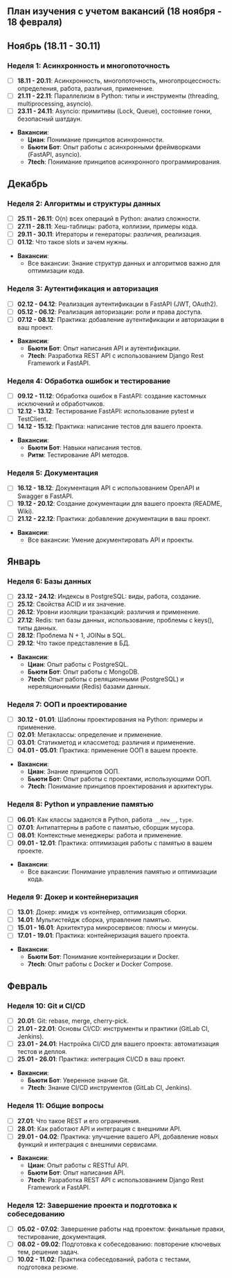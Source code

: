 ## План изучения с учетом вакансий (18 ноября - 18 февраля)

## Ноябрь (18.11 - 30.11)
### Неделя 1: Асинхронность и многопоточность
- [ ] **18.11 - 20.11**: Асинхронность, многопоточность, многопроцессность: определения, работа, различия, применение.
- [ ] **21.11 - 22.11**: Параллелизм в Python: типы и инструменты (threading, multiprocessing, asyncio).
- [ ] **23.11 - 24.11**: Asyncio: примитивы (Lock, Queue), состояние гонки, безопасный шатдаун.
- **Вакансии**:
  - **Циан**: Понимание принципов асинхронности.
  - **Бьюти Бот**: Опыт работы с асинхронными фреймворками (FastAPI, asyncio).
  - **7tech**: Понимание принципов асинхронного программирования.

## Декабрь
### Неделя 2: Алгоритмы и структуры данных
- [ ] **25.11 - 26.11**: O(n) всех операций в Python: анализ сложности.
- [ ] **27.11 - 28.11**: Хеш-таблицы: работа, коллизии, примеры кода.
- [ ] **29.11 - 30.11**: Итераторы и генераторы: различия, реализация.
- [ ] **01.12**: Что такое slots и зачем нужны.
- **Вакансии**:
  - Все вакансии: Знание структур данных и алгоритмов важно для оптимизации кода.

### Неделя 3: Аутентификация и авторизация
- [ ] **02.12 - 04.12**: Реализация аутентификации в FastAPI (JWT, OAuth2).
- [ ] **05.12 - 06.12**: Реализация авторизации: роли и права доступа.
- [ ] **07.12 - 08.12**: Практика: добавление аутентификации и авторизации в ваш проект.
- **Вакансии**:
  - **Бьюти Бот**: Опыт написания API и аутентификации.
  - **7tech**: Разработка REST API с использованием Django Rest Framework и FastAPI.

### Неделя 4: Обработка ошибок и тестирование
- [ ] **09.12 - 11.12**: Обработка ошибок в FastAPI: создание кастомных исключений и обработчиков.
- [ ] **12.12 - 13.12**: Тестирование FastAPI: использование pytest и TestClient.
- [ ] **14.12 - 15.12**: Практика: написание тестов для вашего проекта.
- **Вакансии**:
  - **Бьюти Бот**: Навыки написания тестов.
  - **Ритм**: Тестирование API методов.

### Неделя 5: Документация
- [ ] **16.12 - 18.12**: Документация API с использованием OpenAPI и Swagger в FastAPI.
- [ ] **19.12 - 20.12**: Создание документации для вашего проекта (README, Wiki).
- [ ] **21.12 - 22.12**: Практика: добавление документации в ваш проект.
- **Вакансии**:
  - Все вакансии: Умение документировать API и проекты.

## Январь
### Неделя 6: Базы данных
- [ ] **23.12 - 24.12**: Индексы в PostgreSQL: виды, работа, создание.
- [ ] **25.12**: Свойства ACID и их значение.
- [ ] **26.12**: Уровни изоляции транзакций: различия и применение.
- [ ] **27.12**: Redis: тип базы данных, использование, проблемы с keys(), типы данных.
- [ ] **28.12**: Проблема N + 1, JOINы в SQL.
- [ ] **29.12**: Что такое представление в БД.
- **Вакансии**:
  - **Циан**: Опыт работы с PostgreSQL.
  - **Бьюти Бот**: Опыт работы с MongoDB.
  - **7tech**: Опыт работы с реляционными (PostgreSQL) и нереляционными (Redis) базами данных.

### Неделя 7: ООП и проектирование
- [ ] **30.12 - 01.01**: Шаблоны проектирования на Python: примеры и применение.
- [ ] **02.01**: Метаклассы: определение и применение.
- [ ] **03.01**: Статикметод и классметод: различия и применение.
- [ ] **04.01 - 05.01**: Практика: применение ООП в вашем проекте.
- **Вакансии**:
  - **Циан**: Знание принципов ООП.
  - **Бьюти Бот**: Опыт работы с проектами, использующими ООП.
  - **7tech**: Понимание принципов проектирования и архитектуры.

### Неделя 8: Python и управление памятью
- [ ] **06.01**: Как классы задаются в Python, работа `__new__`, `type`.
- [ ] **07.01**: Антипаттерны в работе с памятью, сборщик мусора.
- [ ] **08.01**: Контекстные менеджеры: работа и применение.
- [ ] **09.01 - 12.01**: Практика: оптимизация работы с памятью в вашем проекте.
- **Вакансии**:
  - Все вакансии: Понимание управления памятью и оптимизации кода.

### Неделя 9: Докер и контейнеризация
- [ ] **13.01**: Докер: имидж vs контейнер, оптимизация сборки.
- [ ] **14.01**: Мультистейдж сборка, управление памятью.
- [ ] **15.01 - 16.01**: Архитектура микросервисов: плюсы и минусы.
- [ ] **17.01 - 19.01**: Практика: контейнеризация вашего проекта.
- **Вакансии**:
  - **Бьюти Бот**: Понимание контейнеризации и Docker.
  - **7tech**: Опыт работы с Docker и Docker Compose.

## Февраль
### Неделя 10: Git и CI/CD
- [ ] **20.01**: Git: rebase, merge, cherry-pick.
- [ ] **21.01 - 22.01**: Основы CI/CD: инструменты и практики (GitLab CI, Jenkins).
- [ ] **23.01 - 24.01**: Настройка CI/CD для вашего проекта: автоматизация тестов и деплоя.
- [ ] **25.01 - 26.01**: Практика: интеграция CI/CD в ваш проект.
- **Вакансии**:
  - **Бьюти Бот**: Уверенное знание Git.
  - **7tech**: Знание CI/CD инструментов (GitLab CI, Jenkins).

### Неделя 11: Общие вопросы
- [ ] **27.01**: Что такое REST и его ограничения.
- [ ] **28.01**: Как работают API и интеграция с внешними API.
- [ ] **29.01 - 04.02**: Практика: улучшение вашего API, добавление новых функций и интеграция с внешними сервисами.
- **Вакансии**:
  - **Циан**: Опыт работы с RESTful API.
  - **Бьюти Бот**: Опыт написания API.
  - **7tech**: Разработка REST API с использованием Django Rest Framework и FastAPI.

### Неделя 12: Завершение проекта и подготовка к собеседованию
- [ ] **05.02 - 07.02**: Завершение работы над проектом: финальные правки, тестирование, документация.
- [ ] **08.02 - 09.02**: Подготовка к собеседованию: повторение ключевых тем, решение задач.
- [ ] **10.02 - 11.02**: Практика собеседований, работа с тестами, подготовка резюме.
